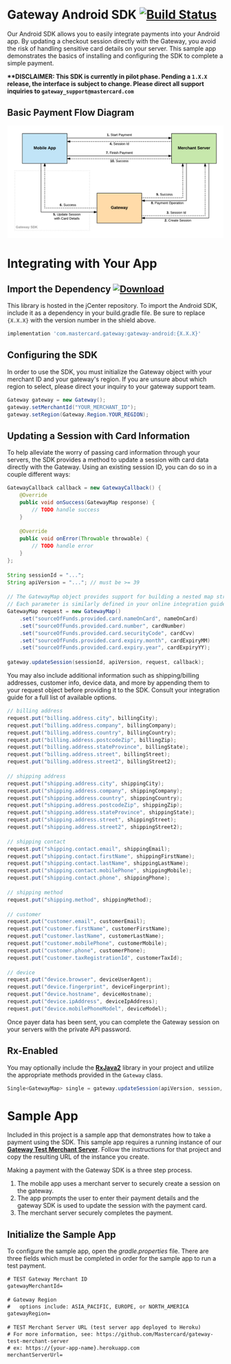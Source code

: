 # Gateway Android SDK [![Build Status](https://travis-ci.org/Mastercard/gateway-android-sdk.svg?branch=master)](https://travis-ci.org/Mastercard/gateway-android-sdk)

Our Android SDK allows you to easily integrate payments into your Android app. By updating a checkout session directly with the Gateway, you avoid the risk of handling sensitive card details on your server. This sample app demonstrates the basics of installing and configuring the SDK to complete a simple payment.

**\*\*DISCLAIMER: This SDK is currently in pilot phase. Pending a `1.X.X` release, the interface is subject to change. Please direct all support inquiries to `gateway_support@mastercard.com`**

## Basic Payment Flow Diagram

![Payment Flow](./payment-flow.png "payment Flow")

# Integrating with Your App

## Import the Dependency [![Download](https://api.bintray.com/packages/mpgs/Android/gateway-android-sdk/images/download.svg)](https://bintray.com/mpgs/Android/gateway-android-sdk/_latestVersion) 

This library is hosted in the jCenter repository. To import the Android SDK, include it as a dependency in your build.gradle file. Be sure to replace `{X.X.X}` with the version number in the shield above.

```groovy
implementation 'com.mastercard.gateway:gateway-android:{X.X.X}'
```

## Configuring the SDK

In order to use the SDK, you must initialize the Gateway object with your merchant ID and your gateway's region. If you are unsure about which region to select, please direct your inquiry to your gateway support team.

```java
Gateway gateway = new Gateway();
gateway.setMerchantId("YOUR_MERCHANT_ID");
gateway.setRegion(Gateway.Region.YOUR_REGION);
```

## Updating a Session with Card Information

To help alleviate the worry of passing card information through your servers, the SDK provides a method to update a session with card data directly with the Gateway. Using an existing session ID, you can do so in a couple different ways:

```java
GatewayCallback callback = new GatewayCallback() {
    @Override
    public void onSuccess(GatewayMap response) {
        // TODO handle success
    }
    
    @Override
    public void onError(Throwable throwable) {
        // TODO handle error
    }
};

String sessionId = "...";
String apiVersion = "..."; // must be >= 39

// The GatewayMap object provides support for building a nested map structure using key-based dot(.) notation.
// Each parameter is similarly defined in your online integration guide.
GatewayMap request = new GatewayMap()
    .set("sourceOfFunds.provided.card.nameOnCard", nameOnCard)
    .set("sourceOfFunds.provided.card.number", cardNumber)
    .set("sourceOfFunds.provided.card.securityCode", cardCvv)
    .set("sourceOfFunds.provided.card.expiry.month", cardExpiryMM)
    .set("sourceOfFunds.provided.card.expiry.year", cardExpiryYY);

gateway.updateSession(sessionId, apiVersion, request, callback);
```

You may also include additional information such as shipping/billing addresses, customer info, device data, and more by appending them to your request object before providing it to the SDK. Consult your integration guide for a full list of available options.

```java
// billing address
request.put("billing.address.city", billingCity);
request.put("billing.address.company", billingCompany);
request.put("billing.address.country", billingCountry);
request.put("billing.address.postcodeZip", billingZip);
request.put("billing.address.stateProvince", billingState);
request.put("billing.address.street", billingStreet);
request.put("billing.address.street2", billingStreet2);

// shipping address
request.put("shipping.address.city", shippingCity);
request.put("shipping.address.company", shippingCompany);
request.put("shipping.address.country", shippingCountry);
request.put("shipping.address.postcodeZip", shippingZip);
request.put("shipping.address.stateProvince", shippingState);
request.put("shipping.address.street", shippingStreet);
request.put("shipping.address.street2", shippingStreet2);

// shipping contact
request.put("shipping.contact.email", shippingEmail);
request.put("shipping.contact.firstName", shippingFirstName);
request.put("shipping.contact.lastName", shippingLastName);
request.put("shipping.contact.mobilePhone", shippingMobile);
request.put("shipping.contact.phone", shippingPhone);

// shipping method
request.put("shipping.method", shippingMethod);

// customer
request.put("customer.email", customerEmail);
request.put("customer.firstName", customerFirstName);
request.put("customer.lastName", customerLastName);
request.put("customer.mobilePhone", customerMobile);
request.put("customer.phone", customerPhone);
request.put("customer.taxRegistrationId", customerTaxId);

// device
request.put("device.browser", deviceUserAgent);
request.put("device.fingerprint", deviceFingerprint);
request.put("device.hostname", deviceHostname);
request.put("device.ipAddress", deviceIpAddress);
request.put("device.mobilePhoneModel", deviceModel);
```

Once payer data has been sent, you can complete the Gateway session on your servers with the private API password.


## Rx-Enabled

You may optionally include the **[RxJava2]** library in your project and utilize the appropriate methods provided in the `Gateway` class.

```java
Single<GatewayMap> single = gateway.updateSession(apiVersion, session, request);
```

# Sample App

Included in this project is a sample app that demonstrates how to take a payment using the SDK. This sample app requires a running instance of our **[Gateway Test Merchant Server]**. Follow the instructions for that project and copy the resulting URL of the instance you create.

Making a payment with the Gateway SDK is a three step process.

1. The mobile app uses a merchant server to securely create a session on the gateway.
1. The app prompts the user to enter their payment details and the gateway SDK is used to update the session with the payment card.
1. The merchant server securely completes the payment.

## Initialize the Sample App

To configure the sample app, open the *gradle.properties* file. There are three fields which must be completed in order for the sample app to run a test payment.

```properties
# TEST Gateway Merchant ID
gatewayMerchantId=

# Gateway Region
#   options include: ASIA_PACIFIC, EUROPE, or NORTH_AMERICA
gatewayRegion=

# TEST Merchant Server URL (test server app deployed to Heroku)
# For more information, see: https://github.com/Mastercard/gateway-test-merchant-server
# ex: https://{your-app-name}.herokuapp.com
merchantServerUrl=
```



[RxJava2]: https://github.com/ReactiveX/RxJava
[Gateway Test Merchant Server]: https://github.com/Mastercard/gateway-test-merchant-server
